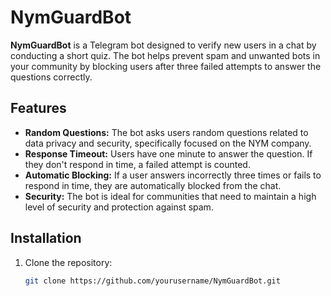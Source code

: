 # NymGuardBot

**NymGuardBot** is a Telegram bot designed to verify new users in a chat by conducting a short quiz. The bot helps prevent spam and unwanted bots in your community by blocking users after three failed attempts to answer the questions correctly.

## Features

- **Random Questions:** The bot asks users random questions related to data privacy and security, specifically focused on the NYM company.
- **Response Timeout:** Users have one minute to answer the question. If they don't respond in time, a failed attempt is counted.
- **Automatic Blocking:** If a user answers incorrectly three times or fails to respond in time, they are automatically blocked from the chat.
- **Security:** The bot is ideal for communities that need to maintain a high level of security and protection against spam.

## Installation

1. Clone the repository:
   ```bash
   git clone https://github.com/yourusername/NymGuardBot.git
